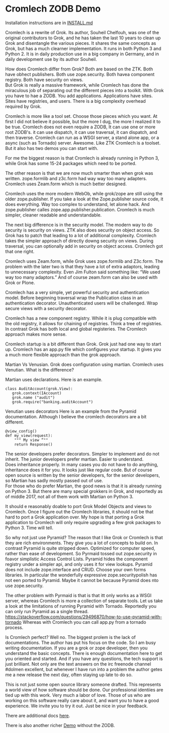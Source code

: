 Cromlech ZODB Demo
========================

Installation instructions are in [INSTALL.md](./INSTALL.md)


Cromlech is a rewrite  of Grok.  Its author, Souheil Chelfouh,  was one of the original
contributors to Grok, and he has taken the last 10 years to clean up Grok and disentangle
the various pieces.  It shares the same concepts as Grok, but
has a much clearner implementation.  It runs in both Python 3 and Python 2.  It is in daily production use in a big company in Germany, and in
daily development use by its author Souheil. 

How does Cromlech differ from Grok? Both are based on the ZTK. Both have obhect publishers.  Both use zope.security.  Both havea  component registry.  Both have security on views.  
But Grok is really a massive framework, while Cromlech has done the miraculous job of
separating out the different pieces into a toolkit.  With Grok you
have to hae a ZODB.  You add applications.  Applications  have sites.  Sites have registries, and users.  There is a big complexity overhead required by Grok.

Cromlech is more like a tool set.  Choose those pieces which you want.
At first I did not believe it possible, but the more I dug, the more I realized
it to be true.  Cromlech does not even require a ZODB, It can use one or
more root ZODB's. it can use dispatch, it can use traversal, it can dispatch,
and then traverse.   Cromlech can run as a WSGI server, a stand alone app, or a
async (such as Tornado) server.  Awesome. 
Like ZTK Cromlech is a toolset.  But it also has two demos you
can start with. 

For me the biggest reason is that Cromlech
is already running in Python 3, while Grok has some
15-24 packages which need to be ported.   

The other reason is that we are now much smarter than when grok was written.
zope.formlib and z3c.form had way way too many adapters.  Cromlech uses Zeam.form
which is much better designed.

Cromlech uses the more modern WebOb,
while grok/zope are still using the older zope.publisher.
If you take a look at the Zope.publisher source code, it does everything.  Way too complex to understand, let alone hack.  And zope.publisher calles zope.app.publisher.publication.
Cromlech is much simpler, cleaner readable and understandable.

The next big difference is  in the security model.  The
modern way to do security is security on views.
ZTK also does security on object access.
So Grok has to patch that leading to a lot of additional complexity.
Cromlech takes the simpler approach of directly downg security on views.
During traversal, you can optionally add in security on object access.
Cromlech got that one right.


Cromlech uses Zeam.form, while Grok uses
zope.formlib and Z3c.form.  The problem with the later two is that they
have a lot of extra adaptors, leading to unnecessary complexity.  Even
Jim Fulton said something like: “We used way too many adaptors.”  And of
course zeam.form can also be used with Grok or Plone.

Cromlech has a very simple, yet powerful security and authentication  model.
Before beginning traversal wrap the Publication class in an authentication
decorator. Unauthenticated users will be challenged.  Wrap secure views with a
security decorator.  

Cromlech has a new component registry.
While it is plug compatible with the old registry, it allows for chaining of
registries.  Think a tree of registries. In contrast Grok has both local and
global registeries.  The Cromlech approach makes more sense.

Cromlech startup is a bit different than Grok.  Grok just had one way to
start up.  Cromlech has an app.py file which configures your startup.
It gives you a much more flexible  approach than the grok approach. 


Martian Vs Venusian.
Grok does configuration using martian.  Cromlech
uses Venutian.  What is the difference?

Martian  uses declarations.   Here is an example.

```
class AuditAccount(grok.View):
   grok.context(IAccount)
   grok.name ("audit")
   grok.require("banking.auditAccount")
```

Venutian uses decorators  Here is an example from the Pyramid documentation.
Although I believe the cromlech decorators are a bit different.


```
@view_config()
def my_view(request):
    """ My view “""
    return Response()
```

The senior developers prefer decorators.  Simpler to implement and do not 
inherit.  The junior developers prefer martian.  Easier to understand.  
Does inheritance properly.  In many cases you do not have to do anything, 
inheritance does it for you.  It looks just like regular code.  But of 
course open source is written by the senior developers, for the senior 
developers, so Martian has sadly mostly passed out of use.  
For those who do prefer Martian, the good news is that it is already running on
Python 3.  But there are many special grokkers in Grok, and reportedly as of 
middle 2017, not all of them work  with Martian on Python 3. 

It should e reasonably doable to port Grok Model Objects and views to Cromlech. 
Once I figure out the Cromlech libraries, it should not be that 
hard to port a Grok application over.  My hope is that porting a Grok 
application to Cromlech will only require upgrading a few grok packages to 
Python 3.  Time will tell. 

So why not just use Pyramid?  The reason that I like Grok or Cromlech is
that they are rich environments.  They give you a lot of concepts to build
on.  In contrast Pyramid is quite stripped down.  Optimized for computer speed,
rather than ease of development. So Pyrmaid tossed out zope.security in foavor
simplistic Access Control Lists.  Pyramid hides the component registry under
a simpler api, and only uses it for view lookups. Pyramid does not include
zope.interface and CRUD.  Choose your own forms libraries. 
In particular the wonderfully expressive zope.securitypolish has not
een ported to Pyramid.  Maybe it cannot be because Pyramid does nto use zope.security.

The other problem with Pyrmaid is that is that itt only works
as a WSGI server, whereas Cromlech is more a collection of separate tools.
Let us take a look at the limitations of running Pyramid with Tornado.  Reportedly
you can only run Pyramid as a single thread.
https://stackoverflow.com/questions/29496870/how-to-use-pyramid-with-tornado
Whereas with Cromlech you can call app.py from a tornado process.

Is Cromlech perfect?  Well no.  The biggest prolem is the lack of documentations. 
The author has put his focus on the code.  So I am busy writing documentation. If
you are a grok or zope developer, then you understand the basic concepts. There 
is enough documentation here to get you oriented and started.  And if you have any
questions, the tech support is just brilliant.  Not only are the text answers
on the irc freenode channel #dolmen excellent, but whenever I have run into a problem
the author getes me a new release the next day, often staying up late to do so. 

This is not just some open source library someone drafted.  This represents a world
view of how software should be done.  Our professional identiies are tied up 
with this work.  Very much a labor of love.  Those of us who are working on this 
software really care about it, and want you to have a good experience.  We invite 
you to try it out.  Just be nice in your feedback. 

There are additional docs [here](./src/cromdemo/docs).

There is also another richer
[Demo](https://github.com/Cromlech/CromlechCromDemo)
without the ZODB.
